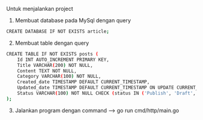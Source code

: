 Untuk menjalankan project

1. Membuat database pada MySql dengan query
```bash
CREATE DATABASE IF NOT EXISTS article;
```

2. Membuat table dengan query
```bash
CREATE TABLE IF NOT EXISTS posts (
    Id INT AUTO_INCREMENT PRIMARY KEY,
    Title VARCHAR(200) NOT NULL,
    Content TEXT NOT NULL,
    Category VARCHAR(100) NOT NULL,
    Created_date TIMESTAMP DEFAULT CURRENT_TIMESTAMP,
    Updated_date TIMESTAMP DEFAULT CURRENT_TIMESTAMP ON UPDATE CURRENT_TIMESTAMP,
    Status VARCHAR(100) NOT NULL CHECK (status IN ('Publish', 'Draft', 'Thrash'))
);
```

3. Jalankan program dengan command --> go run cmd/http/main.go
